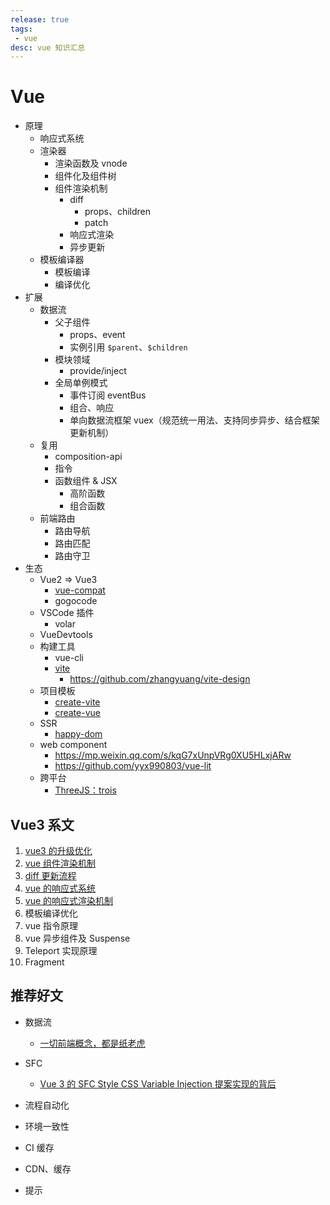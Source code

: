 ```yaml
---
release: true
tags:
 - vue
desc: vue 知识汇总
---
```


# Vue

- 原理
  - 响应式系统
  - 渲染器
    - 渲染函数及 vnode
    - 组件化及组件树
    - 组件渲染机制
      - diff
        - props、children
        - patch
      - 响应式渲染
      - 异步更新
  - 模板编译器
    - 模板编译
    - 编译优化
- 扩展
  - 数据流
    - 父子组件
      - props、event
      - 实例引用 `$parent`、`$children`
    - 模块领域
      - provide/inject
    - 全局单例模式  
      - 事件订阅 eventBus
      - 组合、响应
      - 单向数据流框架 vuex（规范统一用法、支持同步异步、结合框架更新机制）
  - 复用
    - composition-api
    - 指令
    - 函数组件 & JSX
      - 高阶函数
      - 组合函数
  - 前端路由
    - 路由导航
    - 路由匹配
    - 路由守卫
- 生态
  - Vue2 => Vue3
    - [vue-compat](https://github.com/vuejs/core/tree/main/packages/vue-compat)
    - gogocode
  - VSCode 插件
    - volar
  - VueDevtools
  - 构建工具
    - vue-cli
    - [vite](https://github.com/vitejs/vite) 
      - https://github.com/zhangyuang/vite-design
  - 项目模板
    - [create-vite](https://github.com/vitejs/vite/tree/main/packages/create-vite)
    - [create-vue](https://github.com/vuejs/create-vue)
  - SSR
    - [happy-dom](https://github.com/capricorn86/happy-dom)
  - web component
    - https://mp.weixin.qq.com/s/kqG7xUnpVRg0XU5HLxjARw
    - https://github.com/yyx990803/vue-lit
  - 跨平台
    - [ThreeJS：trois](https://github.com/troisjs/trois)

## Vue3 系文

1. [vue3 的升级优化](./vue3的升级优化.md)
2. [vue 组件渲染机制](./vue%20组件渲染机制.md)
3. [diff 更新流程](./diff%20更新流程.md)
4. [vue 的响应式系统](./vue%20的响应式系统.md)
5. [vue 的响应式渲染机制](./vue%20的响应式渲染机制.md)
6. 模板编译优化
7. vue 指令原理
8. vue 异步组件及 Suspense
9. Teleport 实现原理
10. Fragment

## 推荐好文

- 数据流
  - [一切前端概念，都是纸老虎](https://mp.weixin.qq.com/s/oF-MJ39zh0-R65Q4vPX8Dw)
- SFC
  - [Vue 3 的 SFC Style CSS Variable Injection 提案实现的背后](https://mp.weixin.qq.com/s/N1AoRSuK00V5QoZr4TWWvQ)


- 流程自动化
- 环境一致性
- CI 缓存
- CDN、缓存
- 提示